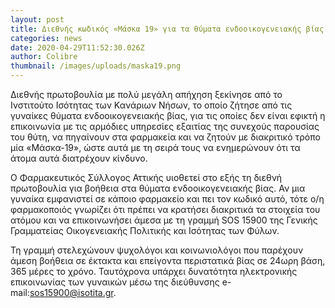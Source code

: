 ```yaml
---
layout: post
title: Διεθνής κωδικός «Μάσκα 19» για τα θύματα ενδοοικογενειακής βίας
categories: news
date: 2020-04-29T11:52:30.026Z
author: Colibre
thumbnail: /images/uploads/maska19.png
---
```

Διεθνής πρωτοβουλία με πολύ μεγάλη απήχηση ξεκίνησε από το Ινστιτούτο Ισότητας των Κανάριων Νήσων, το οποίο ζήτησε από τις γυναίκες θύματα ενδοοικογενειακής βίας, για τις οποίες δεν είναι εφικτή η επικοινωνία με τις αρμόδιες υπηρεσίες εξαιτίας της συνεχούς παρουσίας του θύτη, να πηγαίνουν στα φαρμακεία και να ζητούν με διακριτικό τρόπο μία «Μάσκα-19», ώστε αυτά με τη σειρά τους να ενημερώνουν ότι τα άτομα αυτά διατρέχουν κίνδυνο.

Ο Φαρμακευτικός Σύλλογος Αττικής υιοθετεί στο εξής τη διεθνή πρωτοβουλία για βοήθεια στα θύματα ενδοοικογενειακής βίας. Αν μια γυναίκα εμφανιστεί σε κάποιο φαρμακείο και πει τον κωδικό αυτό, τότε ο/η φαρμακοποιός γνωρίζει ότι πρέπει να κρατήσει διακριτικά τα στοιχεία του ατόμου και να επικοινωνήσει άμεσα με τη γραμμή SOS 15900 της Γενικής Γραμματείας Οικογενειακής Πολιτικής και Ισότητας των Φύλων.

Τη γραμμή στελεχώνουν ψυχολόγοι και κοινωνιολόγοι που παρέχουν άμεση βοήθεια σε έκτακτα και επείγοντα περιστατικά βίας σε 24ωρη βάση, 365 µέρες το χρόνο. Ταυτόχρονα υπάρχει δυνατότητα ηλεκτρονικής επικοινωνίας των γυναικών µέσω της διεύθυνσης e-mail:sos15900@isotita.gr.
